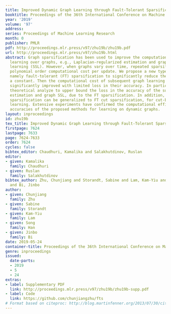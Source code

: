 ```yaml
---
title: Improved Dynamic Graph Learning through Fault-Tolerant Sparsification
booktitle: Proceedings of the 36th International Conference on Machine Learning
year: '2019'
volume: '97'
address: 
series: Proceedings of Machine Learning Research
month: 0
publisher: PMLR
pdf: http://proceedings.mlr.press/v97/zhu19b/zhu19b.pdf
url: http://proceedings.mlr.press/v97/zhu19b.html
abstract: Graph sparsification has been used to improve the computational cost of
  learning over graphs, e.g., Laplacian-regularized estimation and graph semi-supervised
  learning (SSL). However, when graphs vary over time, repeated sparsification requires
  polynomial order computational cost per update. We propose a new type of graph sparsification
  namely fault-tolerant (FT) sparsification to significantly reduce the cost to only
  a constant. Then the computational cost of subsequent graph learning tasks can be
  significantly improved with limited loss in their accuracy. In particular, we give
  theoretical analyze to upper bound the loss in the accuracy of the subsequent Laplacian-regularized
  estimation and graph SSL, due to the FT sparsification. In addition, FT spectral
  sparsification can be generalized to FT cut sparsification, for cut-based graph
  learning. Extensive experiments have confirmed the computational efficiencies and
  accuracies of the proposed methods for learning on dynamic graphs.
layout: inproceedings
id: zhu19b
tex_title: Improved Dynamic Graph Learning through Fault-Tolerant Sparsification
firstpage: 7624
lastpage: 7633
page: 7624-7633
order: 7624
cycles: false
bibtex_editor: Chaudhuri, Kamalika and Salakhutdinov, Ruslan
editor:
- given: Kamalika
  family: Chaudhuri
- given: Ruslan
  family: Salakhutdinov
bibtex_author: Zhu, Chunjiang and Storandt, Sabine and Lam, Kam-Yiu and Han, Song
  and Bi, Jinbo
author:
- given: Chunjiang
  family: Zhu
- given: Sabine
  family: Storandt
- given: Kam-Yiu
  family: Lam
- given: Song
  family: Han
- given: Jinbo
  family: Bi
date: 2019-05-24
container-title: Proceedings of the 36th International Conference on Machine Learning
genre: inproceedings
issued:
  date-parts:
  - 2019
  - 5
  - 24
extras:
- label: Supplementary PDF
  link: http://proceedings.mlr.press/v97/zhu19b/zhu19b-supp.pdf
- label: Code
  link: https://github.com/chunjiangzhu/fts
# Format based on citeproc: http://blog.martinfenner.org/2013/07/30/citeproc-yaml-for-bibliographies/
---
```


